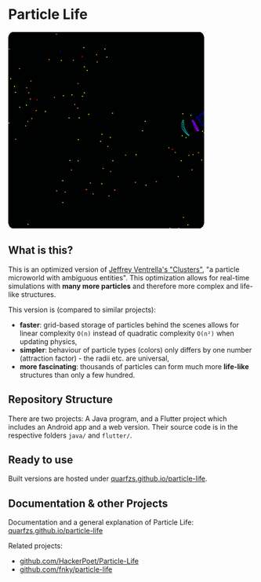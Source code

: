 # Particle Life

![Particle Life](https://raw.githubusercontent.com/quarfzs/particle-life/master/docs/assets/demo.gif)

## What is this?

This is an optimized version of [Jeffrey Ventrella's "Clusters"](http://www.ventrella.com/Clusters/), "a particle microworld with ambiguous entities".
This optimization allows for real-time simulations with **many more particles** and therefore more complex and life-like structures.

This version is (compared to similar projects):
- **faster**: grid-based storage of particles behind the scenes allows for linear complexity `O(n)` instead of quadratic complexity `O(n²)` when updating physics,
- **simpler**: behaviour of particle types (colors) only differs by one number (attraction factor) - the radii etc. are universal,
- **more fascinating**: thousands of particles can form much more **life-like** structures than only a few hundred.

## Repository Structure

There are two projects: A Java program, and a Flutter project which includes an Android app and a web version.
Their source code is in the respective folders `java/` and `flutter/`.

## Ready to use

Built versions are hosted under [quarfzs.github.io/particle-life](https://quarfzs.github.io/particle-life).

## Documentation & other Projects

Documentation and a general explanation of Particle Life:<br>
[quarfzs.github.io/particle-life](https://quarfzs.github.io/particle-life)

Related projects:

- [github.com/HackerPoet/Particle-Life](https://github.com/HackerPoet/Particle-Life)
- [github.com/fnky/particle-life](https://github.com/fnky/particle-life)

